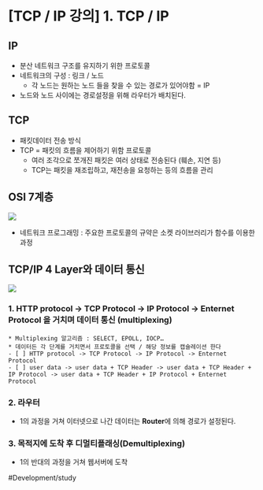 # [TCP / IP 강의] 1. TCP / IP
## IP
* 분산 네트워크 구조를 유지하기 위한 프로토콜
* 네트워크의 구성 : 링크 / 노드
	* 각 노드는 원하는 노드 들을 찾을 수 있는 경로가 있어야함 = IP
* 노드와 노드 사이에는 경로설정을 위해 라우터가 배치된다.

## TCP
* 패킷데이터 전송 방식
* TCP = 패킷의 흐름을 제어하기 위함 프로토콜
	* 여러 조각으로 쪼개진 패킷은 여러 상태로 전송된다 (훼손, 지연 등)
	* TCP는 패킷을 재조립하고, 재전송을 요청하는 등의 흐름을 관리

## OSI 7계층
![](%5BTCP%20:%20IP%20%E1%84%80%E1%85%A1%E1%86%BC%E1%84%8B%E1%85%B4%5D%201.%20TCP%20:%20IP/213F623C566BAE253B.png)

* 네트워크 프로그래밍 : 주요한 프로토콜의 규약은 소켓 라이브러리가 함수를 이용한 과정

## TCP/IP 4 Layer와 데이터 통신
![](%5BTCP%20:%20IP%20%E1%84%80%E1%85%A1%E1%86%BC%E1%84%8B%E1%85%B4%5D%201.%20TCP%20:%20IP/%E1%84%89%E1%85%B3%E1%84%8F%E1%85%B3%E1%84%85%E1%85%B5%E1%86%AB%E1%84%89%E1%85%A3%E1%86%BA%202019-07-21%20%E1%84%8B%E1%85%A9%E1%84%92%E1%85%AE%204.25.09.png)

### 1. HTTP protocol -> TCP Protocol -> IP Protocol -> Enternet Protocol 을 거치며 데이터 통신 (multiplexing)
	* Multiplexing 알고리즘 : SELECT, EPOLL, IOCP…
	* 데이터든 각 단계를 거치면서 프로토콜을 선택 / 해당 정보를 캡슐레이션 한다
	- [ ] HTTP protocol -> TCP Protocol -> IP Protocol -> Enternet Protocol
	- [ ] user data -> user data + TCP Header -> user data + TCP Header + IP Protocol -> user data + TCP Header + IP Protocol + Enternet Protocol

### 2. 라우터
* 1의 과정을 거쳐 이터넷으로 나간 데이터는 **Router**에 의해 경로가 설정된다.

### 3. 목적지에 도착 후 디멀티플래싱(Demultiplexing)
* 1의 반대의 과정을 거쳐 웹서버에 도착


#Development/study